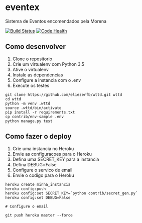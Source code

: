 # eventex

Sistema de Eventos encomendados pela Morena

[![Build Status](https://travis-ci.org/eliezerfb/wttd.svg?branch=master)](https://travis-ci.org/eliezerfb/wttd)
[![Code Health](https://landscape.io/github/eliezerfb/wttd/master/landscape.svg?style=flat)](https://landscape.io/github/eliezerfb/wttd/master)

## Como desenvolver

1. Clone o repositorio
2. Crie um virtualenv com Python 3.5
3. Ative o virtualenv
4. Instale as dependencias
5. Configure a instancia com o .env
6. Execute os testes

```console
git clone https://github.com/eliezerfb/wttd.git wttd
cd wttd
python -m venv .wttd
source .wttd/bin/activate
pip install -r requirements.txt
cp contrib/env-sample .env
python manage.py test
```
## Como fazer o deploy

1. Crie uma instancia no Heroku
2. Envie as configuracoes para o Heroku
3. Defina uma SECRET_KEY para a instancia
4. Defina DEBUG=False
5. Configure o servico de email
6. Envie o codigo para o Heroku

```console
heroku create minha_instancia
heroku config:push
heroku config:set SECRET_KEY=`python contrib/secret_gen.py`
heroku config:set DEBUG=False

# Configure o email

git push heroku master --force
```
